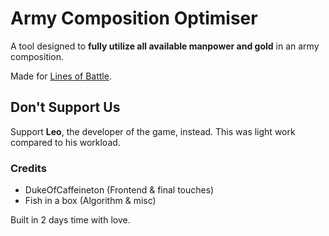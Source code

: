 # Army Composition Optimiser
A tool designed to **fully utilize all available manpower and gold** in an army composition.

Made for [Lines of Battle](https://linesofbattle.net/).

## Don't Support Us
Support **Leo**, the developer of the game, instead. This was light work compared to his workload.

### Credits
- DukeOfCaffeineton (Frontend & final touches)
- Fish in a box (Algorithm & misc)

Built in 2 days time with love.
